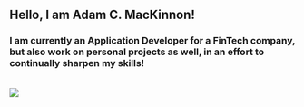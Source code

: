 ## Hello, I am Adam C. MacKinnon! <br>
### I am currently an Application Developer for a FinTech company, but also work on personal projects as well, in an effort to continually sharpen my skills!

<br>
<a href="https://github.com/AdamCMacKinnon">
  <img align="center" src="https://github-readme-stats.anuraghazra1.vercel.app/api/top-langs/?username=AdamCMacKinnon&layout=compact&theme=radical" />
</a>
